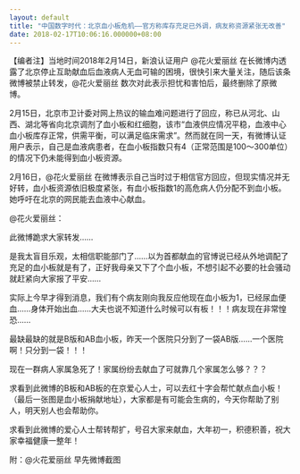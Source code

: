 ```yaml
---
layout: default
title: "中国数字时代：北京血小板危机——官方称库存充足已外调，病友称资源紧张无改善"
date: 2018-02-17T10:06:16.000000+08:00
---
```


【编者注】当地时间2018年2月14日，新浪认证用户 @花火爱丽丝 在长微博内透露了北京停止互助献血后血液病人无血可输的困境，很快引来大量关注，随后该条微博被禁止转发，@花火爱丽丝 数次对此表示担忧和害怕后，最终删除了原微博。

2月15日，北京市卫计委对网上热议的输血难问题进行了回应，称已从河北、山西、湖北等省向北京调剂了血小板和红细胞，该市“血液供应情况平稳，血液中心血小板库存正常，供需平衡，可以满足临床需求”。然而就在同一天，有微博认证用户表示，自己是血液病患者，在血小板指数只有4（正常范围是100～300单位）的情况下仍未能得到血小板资源。

2月16日，@花火爱丽丝 在微博表示自己当时过于相信官方回应，但现实情况并无好转，血小板资源依旧极度紧张，有血小板指数1的高危病人仍分配不到血小板。她呼吁在北京的网民能去血液中心献血。

@花火爱丽丝：

此微博跪求大家转发……


是我太盲目乐观，太相信职能部门了……以为首都献血的官博说已经从外地调配了充足的血小板就是有了，正好我母亲又下了个血小板，不想引起不必要的社会骚动就赶紧向大家报了平安……


实际上今早才得到消息，我们有个病友刚向我反应他现在血小板为1，已经尿血便血……身体开始出血……大夫也说不知道什么时候可以有板！！！病友现在非常惶恐……


最缺最缺的就是B版和AB血小板，昨天一个医院只分到了一袋AB版……一个医院啊！只分到一袋！！！


现在一群病人家属急死了！家属纷纷去献血了可就靠几个家属怎么够？？？


求看到此微博的B板和AB板的在京爱心人士，可以去红十字会帮忙献点血小板！（最后一张图是血小板捐献地址），大家都是有可能会生病的，今天你帮助了别人，明天别人也会帮助你。


求看到此微博的爱心人士帮转帮扩，号召大家来献血，大年初一，积德积善，祝大家幸福健康一整年！

附：@火花爱丽丝 早先微博截图

